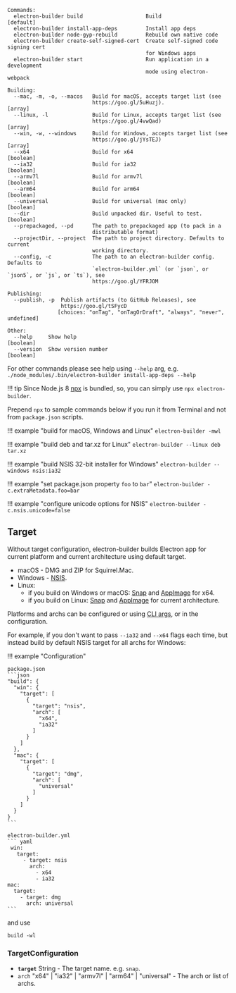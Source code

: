 ```
Commands:
  electron-builder build                    Build                      [default]
  electron-builder install-app-deps         Install app deps
  electron-builder node-gyp-rebuild         Rebuild own native code
  electron-builder create-self-signed-cert  Create self-signed code signing cert
                                            for Windows apps
  electron-builder start                    Run application in a development
                                            mode using electron-webpack

Building:
  --mac, -m, -o, --macos   Build for macOS, accepts target list (see
                           https://goo.gl/5uHuzj).                       [array]
  --linux, -l              Build for Linux, accepts target list (see
                           https://goo.gl/4vwQad)                        [array]
  --win, -w, --windows     Build for Windows, accepts target list (see
                           https://goo.gl/jYsTEJ)                        [array]
  --x64                    Build for x64                               [boolean]
  --ia32                   Build for ia32                              [boolean]
  --armv7l                 Build for armv7l                            [boolean]
  --arm64                  Build for arm64                             [boolean]
  --universal              Build for universal (mac only)              [boolean]
  --dir                    Build unpacked dir. Useful to test.         [boolean]
  --prepackaged, --pd      The path to prepackaged app (to pack in a
                           distributable format)
  --projectDir, --project  The path to project directory. Defaults to current
                           working directory.
  --config, -c             The path to an electron-builder config. Defaults to
                           `electron-builder.yml` (or `json`, or `json5`, or `js`, or `ts`), see
                           https://goo.gl/YFRJOM

Publishing:
  --publish, -p  Publish artifacts (to GitHub Releases), see
                 https://goo.gl/tSFycD
                [choices: "onTag", "onTagOrDraft", "always", "never", undefined]

Other:
  --help     Show help                                                 [boolean]
  --version  Show version number                                       [boolean]
```

For other commands please see help using `--help` arg, e.g. `./node_modules/.bin/electron-builder install-app-deps --help`

!!! tip
    Since Node.js 8 [npx](https://medium.com/@maybekatz/introducing-npx-an-npm-package-runner-55f7d4bd282b) is bundled, so, you can simply use `npx electron-builder`.


Prepend `npx` to sample commands below if you run it from Terminal and not from `package.json` scripts.

!!! example "build for macOS, Windows and Linux"
    `electron-builder -mwl`

!!! example "build deb and tar.xz for Linux"
    `electron-builder --linux deb tar.xz`

!!! example "build NSIS 32-bit installer for Windows"
    `electron-builder --windows nsis:ia32`

!!! example "set package.json property `foo` to `bar`"
    `electron-builder -c.extraMetadata.foo=bar`

!!! example "configure unicode options for NSIS"
    `electron-builder -c.nsis.unicode=false`

## Target

Without target configuration, electron-builder builds Electron app for current platform and current architecture using default target.

* macOS - DMG and ZIP for Squirrel.Mac.
* Windows - [NSIS](configuration/nsis.md).
* Linux:
    - if you build on Windows or macOS: [Snap](configuration/snap.md) and [AppImage](configuration/appimage.md) for x64.
    - if you build on Linux: [Snap](configuration/snap.md) and [AppImage](configuration/appimage.md) for current architecture.

Platforms and archs can be configured or using [CLI args](https://github.com/electron-userland/electron-builder#cli-usage), or in the configuration.

For example, if you don't want to pass `--ia32` and `--x64` flags each time, but instead build by default NSIS target for all archs for Windows:

!!! example "Configuration"

    package.json
    ```json
    "build": {
      "win": {
        "target": [
          {
            "target": "nsis",
            "arch": [
              "x64",
              "ia32"
            ]
          }
        ]
      },
      "mac": {
        "target": [
          {
            "target": "dmg",
            "arch": [
              "universal"
            ]
          }
        ]
      }
    }
    ```

    electron-builder.yml
    ``` yaml
     win:
       target:
         - target: nsis
           arch:
             - x64
             - ia32
    mac:
      target:
        - target: dmg
          arch: universal
    ```

and use
```
build -wl
```

### TargetConfiguration
* **<code id="TargetConfiguration-target">target</code>** String - The target name. e.g. `snap`.
* <code id="TargetConfiguration-arch">arch</code> "x64" | "ia32" | "armv7l" | "arm64" | "universal" - The arch or list of archs.
